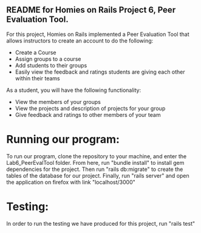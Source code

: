 ## README for Homies on Rails Project 6, Peer Evaluation Tool.

For this project, Homies on Rails implemented a Peer Evaluation Tool that allows instructors to create an account to do the following:

* Create a Course
* Assign groups to a course
* Add students to their groups
* Easily view the feedback and ratings students are giving each other within their teams

As a student, you will have the following functionality:

* View the members of your groups
* View the projects and description of projects for your group
* Give feedback and ratings to other members of your team

# Running our program:

To run our program, clone the repository to your machine, and enter the Lab6_PeerEvalTool folder. From here, run "bundle install" to install gem dependencies for the project. Then run "rails db:migrate" to create the tables of the database for our project. Finally, run "rails server" and open the application on firefox with link "localhost/3000"

# Testing:

In order to run the testing we have produced for this project, run "rails test"

